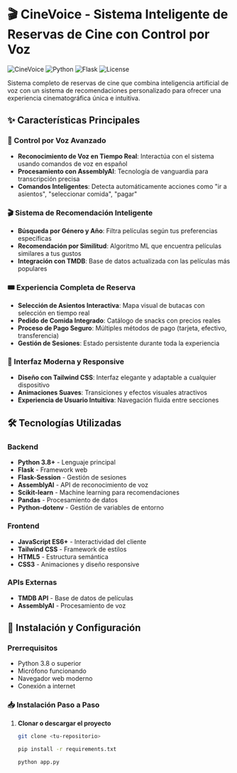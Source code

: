 # 🎬 CineVoice - Sistema Inteligente de Reservas de Cine con Control por Voz

![CineVoice](https://img.shields.io/badge/CineVoice-v1.0-yellow)
![Python](https://img.shields.io/badge/Python-3.8%2B-blue)
![Flask](https://img.shields.io/badge/Flask-2.3.0-green)
![License](https://img.shields.io/badge/Licencia-MIT-orange)

Sistema completo de reservas de cine que combina inteligencia artificial de voz con un sistema de recomendaciones personalizado para ofrecer una experiencia cinematográfica única e intuitiva.
  
## ✨ Características Principales

### 🎤 Control por Voz Avanzado

- **Reconocimiento de Voz en Tiempo Real**: Interactúa con el sistema usando comandos de voz en español
- **Procesamiento con AssemblyAI**: Tecnología de vanguardia para transcripción precisa
- **Comandos Inteligentes**: Detecta automáticamente acciones como "ir a asientos", "seleccionar comida", "pagar"

### 🎬 Sistema de Recomendación Inteligente

- **Búsqueda por Género y Año**: Filtra películas según tus preferencias específicas
- **Recomendación por Similitud**: Algoritmo ML que encuentra películas similares a tus gustos
- **Integración con TMDB**: Base de datos actualizada con las películas más populares

### 🎟️ Experiencia Completa de Reserva

- **Selección de Asientos Interactiva**: Mapa visual de butacas con selección en tiempo real
- **Pedido de Comida Integrado**: Catálogo de snacks con precios reales
- **Proceso de Pago Seguro**: Múltiples métodos de pago (tarjeta, efectivo, transferencia)
- **Gestión de Sesiones**: Estado persistente durante toda la experiencia

### 🎨 Interfaz Moderna y Responsive

- **Diseño con Tailwind CSS**: Interfaz elegante y adaptable a cualquier dispositivo
- **Animaciones Suaves**: Transiciones y efectos visuales atractivos
- **Experiencia de Usuario Intuitiva**: Navegación fluida entre secciones

## 🛠️ Tecnologías Utilizadas

### Backend

- **Python 3.8+** - Lenguaje principal
- **Flask** - Framework web
- **Flask-Session** - Gestión de sesiones
- **AssemblyAI** - API de reconocimiento de voz
- **Scikit-learn** - Machine learning para recomendaciones
- **Pandas** - Procesamiento de datos
- **Python-dotenv** - Gestión de variables de entorno

### Frontend

- **JavaScript ES6+** - Interactividad del cliente
- **Tailwind CSS** - Framework de estilos
- **HTML5** - Estructura semántica
- **CSS3** - Animaciones y diseño responsive

### APIs Externas

- **TMDB API** - Base de datos de películas
- **AssemblyAI** - Procesamiento de voz

## 🚀 Instalación y Configuración

### Prerrequisitos

- Python 3.8 o superior
- Micrófono funcionando
- Navegador web moderno
- Conexión a internet

### 📥 Instalación Paso a Paso

1. **Clonar o descargar el proyecto**

   ```bash
   git clone <tu-repositorio>

   pip install -r requirements.txt

   python app.py
   ```
